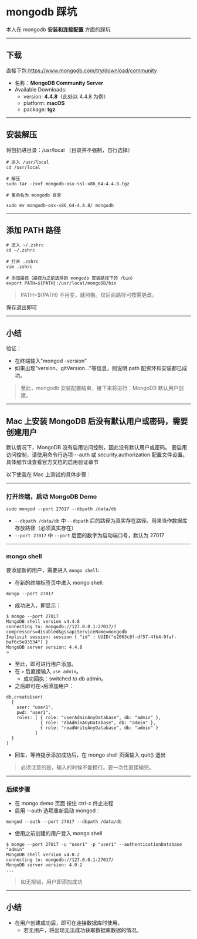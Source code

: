 # mongodb 踩坑

本人在 mongodb **安装和连接配置** 方面的踩坑

---

## 下载

直接下包:https://www.mongodb.com/try/download/community

- 名称：**MongoDB Community Server**
- Available Downloads:
  - version: **4.4.8**（此处以 4.4.8 为例）
  - platform: **macOS**
  - package: **tgz**

---

## 安装解压

将包扔进目录：/usr/local （目录并不强制，自行选择）

```
# 进入 /usr/local
cd /usr/local

# 解压
sudo tar -zxvf mongodb-osx-ssl-x86_64-4.4.8.tgz

# 重命名为 mongodb 目录

sudo mv mongodb-osx-x86_64-4.4.8/ mongodb
```

---

## 添加 PATH 路径

```
# 进入 ~/.zshrc
cd ~/.zshrc

# 打开 .zshrc
vim .zshrc

# 添加路径（路径为之前选择的 mongodb 安装路径下的 /bin）
export PATH=${PATH}:/usr/local/mongoDB/bin
```

> PATH=${PATH} 不用变，就照搬。仅后面路径可按需更改。

保存退出即可

---

## 小结

验证：

- 在终端输入"mongod -version"
- 如果出现"version、gitVersion..."等信息，则说明 path 配资环和安装都已成功。

> 至此，mongodb 安装配置结束，接下来将进行：MongoDB 默认用户创建。

---

## Mac 上安装 MongoDB 后没有默认用户或密码，需要创建用户

默认情况下，MongoDB 没有启用访问控制，因此没有默认用户或密码。
要启用访问控制，请使用命令行选项·--auth 或 security.authorization 配置文件设置。
具体细节请查看官方文档的启用验证章节

以下使我在 Mac 上测试的具体步骤：

---

### 打开终端，启动 MongoDB Demo

```
sudo mongod --port 27017 --dbpath /data/db
```

- `--dbpath /data/db` 中 `--dbpath` 后的路径为真实存在路径。用来当作数据库存放路径（必须真实存在）
- `--port 27017` 中 `--port` 后面的数字为启动端口号，默认为 27017

---

### mongo shell

要添加新的用户，需要进入 `mongo shell`:

- 在新的终端标签页中进入 mongo shell:

```
mongo --port 27017
```

- 成功进入，即显示：

```
$ mongo --port 27017
MongoDB shell version v4.4.8
connecting to: mongodb://127.0.0.1:27017/?compressors=disabled&gssapiServiceName=mongodb
Implicit session: session { "id" : UUID("e2063c8f-df57-4fb4-9faf-baf6c5e93534") }
MongoDB server version: 4.4.8
>
```

- 至此，即可进行用户添加。
- 在 `>` 后直接输入 `use admin`。
  - 成功回执：switched to db admin。
- 之后即可在`>`后添加用户：

```
db.createUser(
  {
    user: "user1",
    pwd: "user1",
    roles: [ { role: "userAdminAnyDatabase", db: "admin" },
    		 { role: "dbAdminAnyDatabase", db: "admin" },
             { role: "readWriteAnyDatabase", db: "admin" }
           ]
  }
)
```

- 回车，等待提示添加成功后，在 mongo shell 页面输入 quit() 退出

> 必须注意的是，输入的时候不能换行。要一次性直接输完。

---

### 后续步骤

- 在 mongo demo 页面 按住 ctrl-c 终止进程
- 启用 --auth 选项重新启动 mongod：

```
mongod --auth --port 27017 --dbpath /data/db
```

- 使用之前创建的用户登入 mongo shell

```
$ mongo --port 27017 -u "user1" -p "user1" --authenticationDatabase "admin"
MongoDB shell version v4.0.2
connecting to: mongodb://127.0.0.1:27017/
MongoDB server version: 4.0.2
...
```

> 如无报错，用户即添加成功

---

## 小结

- 在用户创建成功后，即可在连接数据库时使用。
  - 若无用户，将出现无法成功获取数据库数据的情况。
